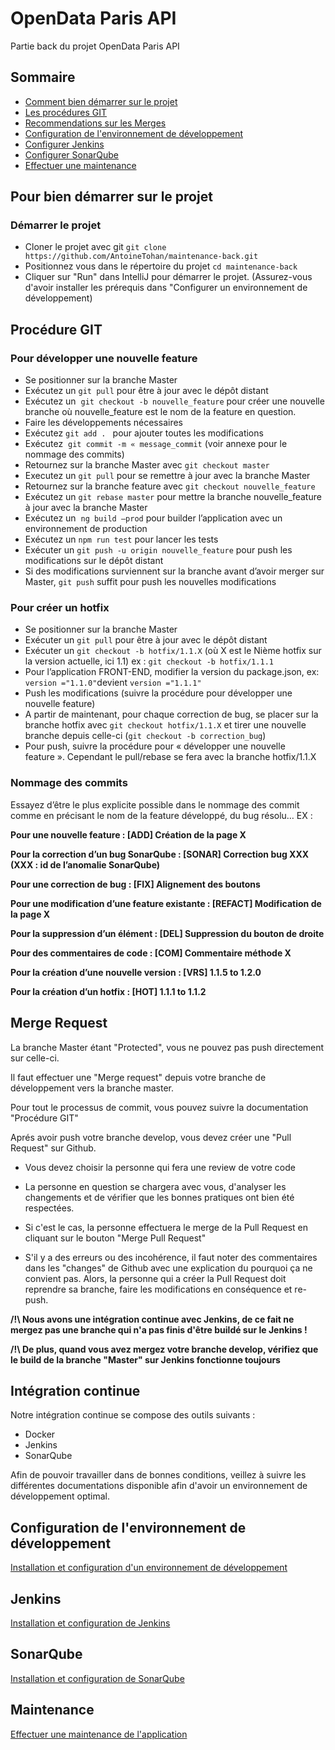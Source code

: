 # OpenData Paris API

Partie back du projet OpenData Paris API

## Sommaire

- [Comment bien démarrer sur le projet](#pour-bien-demarrer-sur-le-projets)
- [Les procédures GIT](#procédure-GIT)
- [Recommendations sur les Merges](#Merge-Request)
- [Configuration de l'environnement de développement](#intégration-continue)
- [Configurer Jenkins](#jenkins)
- [Configurer SonarQube](#sonarqube)
- [Effectuer une maintenance](#maintenance)

## Pour bien démarrer sur le projet


### Démarrer le projet

- Cloner le projet avec git `git clone https://github.com/AntoineTohan/maintenance-back.git`
- Positionnez vous dans le répertoire du projet `cd maintenance-back`
- Cliquer sur "Run" dans IntelliJ pour démarrer le projet. (Assurez-vous d'avoir installer les prérequis dans "Configurer un environnement de développement)
## Procédure GIT

### Pour développer une nouvelle feature

 -	Se positionner sur la branche Master
 -	Exécutez un `git pull` pour être à jour avec le dépôt distant
  -	Exécutez un  `git checkout -b nouvelle_feature` pour créer une nouvelle branche où nouvelle_feature est le nom de la feature en question.
 -	Faire les développements nécessaires
 -	Exécutez `git add . ` pour ajouter toutes les modifications
 -	Exécutez  `git commit -m « message_commit` (voir annexe pour le nommage des commits)
 -	Retournez sur la branche Master avec `git checkout master`
 -	Executez un `git pull` pour se remettre à jour avec la branche Master
 -	Retournez sur la branche feature avec `git checkout nouvelle_feature`
 -	Exécutez un `git rebase master` pour mettre la branche nouvelle_feature à jour avec la branche Master
 -	Exécutez un  `ng build –prod` pour builder l’application avec un environnement de production
 -	Exécutez un `npm run test` pour lancer les tests
 -	Exécuter un `git push -u origin nouvelle_feature` pour push les modifications sur le dépôt distant
 -	Si des modifications surviennent sur la branche avant d’avoir merger sur Master, `git push` suffit pour push les nouvelles modifications

### Pour créer un hotfix

-	Se positionner sur la branche Master
 -	Exécuter un `git pull`  pour être à jour avec le dépôt distant
 -	Exécuter un `git checkout -b hotfix/1.1.X` (où X est le Nième hotfix sur la version actuelle, ici 1.1) ex : `git checkout -b hotfix/1.1.1`
 -	Pour l’application FRONT-END, modifier la version du package.json, ex: `version ="1.1.0"`devient `version ="1.1.1"`
 -	Push les modifications (suivre la procédure pour développer une nouvelle feature)
 -	A partir de maintenant, pour chaque correction de bug, se placer sur la branche hotfix avec `git checkout hotfix/1.1.X` et tirer une nouvelle branche depuis celle-ci (`git checkout -b correction_bug`)
 -	Pour push, suivre la procédure pour « développer une nouvelle feature ». Cependant le pull/rebase se fera avec la branche hotfix/1.1.X

### Nommage des commits

Essayez d’être le plus explicite possible dans le nommage des commit comme en précisant le nom de la feature développé, du bug résolu… EX :


**Pour une nouvelle feature : [ADD] Création de la page X**

**Pour la correction d’un bug SonarQube : [SONAR] Correction bug XXX (XXX : id de l’anomalie SonarQube)**

**Pour une correction de bug : [FIX] Alignement des boutons**

**Pour une modification d’une feature existante : [REFACT] Modification de la page X**

**Pour la suppression d’un élément : [DEL] Suppression du bouton de droite**

**Pour des commentaires de code : [COM] Commentaire méthode X**

**Pour la création d’une nouvelle version : [VRS] 1.1.5 to 1.2.0**

**Pour la création d’un hotfix : [HOT] 1.1.1 to 1.1.2**

## Merge Request

La branche Master étant "Protected", vous ne pouvez pas push directement sur celle-ci. 

Il faut effectuer une "Merge request" depuis votre branche de développement vers la branche master. 

Pour tout le processus de commit, vous pouvez suivre la documentation "Procédure GIT"

Aprés avoir push votre branche develop, vous devez créer une "Pull Request" sur Github. 

* Vous devez choisir la personne qui fera une review de votre code

* La personne en question se chargera avec vous, d'analyser les changements et de vérifier que les bonnes pratiques ont bien été respectées. 

* Si c'est le cas, la personne effectuera le merge de la Pull Request en cliquant sur le bouton "Merge Pull Request"

* S'il y a des erreurs ou des incohérence, il faut noter des commentaires dans les "changes" de Github avec une explication du pourquoi ça ne convient pas. Alors, la personne qui a créer la Pull Request doit reprendre sa branche, faire les modifications en conséquence et re-push. 

**/!\ Nous avons une intégration continue avec Jenkins, de ce fait ne mergez pas une branche qui n'a pas finis d'être buildé sur le Jenkins !**

**/!\ De plus, quand vous avez mergez votre branche develop, vérifiez que le build de la branche "Master" sur Jenkins fonctionne toujours**



## Intégration continue

Notre intégration continue se compose des outils suivants : 

- Docker
- Jenkins
- SonarQube

Afin de pouvoir travailler dans de bonnes conditions, veillez à suivre les différentes documentations disponible afin d'avoir un environnement de développement optimal. 


## Configuration de l'environnement de développement
[Installation et configuration d'un environnement de développement](docs/conf-env.md)


## Jenkins
[Installation et configuration de Jenkins](docs/conf-jenkins.md)

## SonarQube
[Installation et configuration de SonarQube](docs/conf-sonar.md)

## Maintenance

[Effectuer une maintenance de l'application](docs/maintenance.md)


